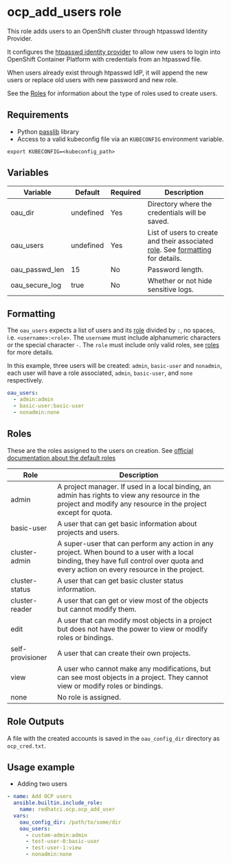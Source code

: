 # ocp_add_users role

This role adds users to an OpenShift cluster through htpasswd Identity Provider.

It configures the [htpasswd identity provider](https://docs.redhat.com/en/documentation/openshift_container_platform/4.17/html-single/authentication_and_authorization/index#configuring-htpasswd-identity-provider) to allow new users to login into OpenShift Container Platform with credentials from an htpasswd file.

When users already exist through htpasswd IdP, it will append the new users or replace old users with new password and new role.

See the [Roles](./#Roles) for information about the type of roles used to create users.

## Requirements

- Python [passlib](https://pypi.org/project/passlib) library
- Access to a valid kubeconfig file via an `KUBECONFIG` environment variable.

```Shell
export KUBECONFIG=<kubeconfig_path>
```

## Variables

| Variable        | Default    | Required  | Description
| --------------- | ---------- | --------- | -----------
| oau_dir         | undefined  | Yes       | Directory where the credentials will be saved.
| oau_users       | undefined  | Yes       | List of users to create and their associated [role](#roles). See [formatting](#formatting) for details.
| oau_passwd_len  | 15         | No        | Password length.
| oau_secure_log  | true       | No        | Whether or not hide sensitive logs.

## Formatting

The `oau_users` expects a list of users and its [role](#roles) divided by `:`, no spaces, i.e. `<username>:<role>`.
The `username` must include alphanumeric characters or the special character `-`.
The `role` must include only valid roles, see [roles](#roles) for more details.

In this example, three users will be created: `admin`, `basic-user` and `nonadmin`, each user will have a role associated, `admin`, `basic-user`, and `none` respectively.

```yaml
oau_users:
  - admin:admin
  - basic-user:basic-user
  - nonadmin:none
```

## Roles

These are the roles assigned to the users on creation. See [official documentation about the default roles](https://docs.redhat.com/en/documentation/openshift_container_platform/4.17/html/postinstallation_configuration/post-install-preparing-for-users#default-roles_post-install-preparing-for-users)

| Role             | Description
| ---------------- | -----------
| admin            | A project manager. If used in a local binding, an admin has rights to view any resource in the project and modify any resource in the project except for quota.
| basic-user       | A user that can get basic information about projects and users.
| cluster-admin    | A super-user that can perform any action in any project. When bound to a user with a local binding, they have full control over quota and every action on every resource in the project.
| cluster-status   | A user that can get basic cluster status information.
| cluster-reader   | A user that can get or view most of the objects but cannot modify them.
| edit             | A user that can modify most objects in a project but does not have the power to view or modify roles or bindings.
| self-provisioner | A user that can create their own projects.
| view             | A user who cannot make any modifications, but can see most objects in a project. They cannot view or modify roles or bindings.
| none             | No role is assigned.

## Role Outputs

A file with the created accounts is saved in the `oau_config_dir` directory as `ocp_cred.txt`.

## Usage example

- Adding two users

```yaml
- name: Add OCP users
  ansible.builtin.include_role:
    name: redhatci.ocp.ocp_add_user
  vars:
    oau_config_dir: /path/to/some/dir
    oau_users:
      - custom-admin:admin
      - test-user-0:basic-user
      - test-user-1:view
      - nonadmin:none
```
